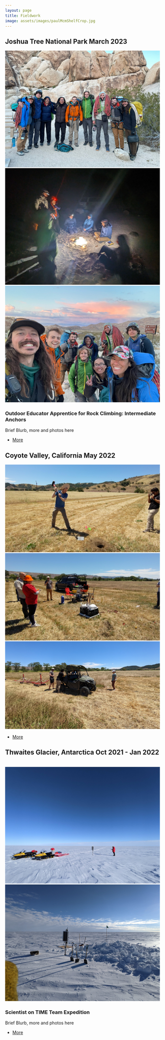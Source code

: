 ```yaml
---
layout: page
title: Fieldwork
image: assets/images/paulMcmShelfCrop.jpg
---
```


## Joshua Tree National Park March 2023 

<div class="box alt">
  <div class="row 50% uniform">
    <div class="4u"><span class="image fit"><img src="assets/images/joshuaTree1.jpg" alt="" /></span></div>
    <div class="4u"><span class="image fit"><img src="assets/images/joshuaTree2.jpg" alt="" /></span></div>
    <div class="4u$"><span class="image fit"><img src="assets/images/joshuaTree3.jpg" alt="" /></span></div>
  </div>
</div>

### Outdoor Educator Apprentice for Rock Climbing: Intermediate Anchors 
Brief Blurb, more and photos here

<ul class="actions">
	<li><a href="{{ 'joshuaTree.html' | absolute_url }}" class="button">More</a></li>
      </ul>

## Coyote Valley, California May 2022 

<div class="box alt">
  <div class="row 50% uniform">
    <div class="4u"><span class="image fit"><img src="assets/images/coyoteValley1.jpg" alt="" /></span></div>
    <div class="4u"><span class="image fit"><img src="assets/images/coyoteValley2.jpg" alt="" /></span></div>
    <div class="4u$"><span class="image fit"><img src="assets/images/coyoteValley3.jpg" alt="" /></span></div>
  </div>
</div>



<ul class="actions">
	<li><a href="{{ 'coyoteValley.html' | absolute_url }}" class="button">More</a></li>
      </ul>

## Thwaites Glacier, Antarctica Oct 2021 - Jan 2022 

<div class="box alt">
  <div class="row 50% uniform">
    <div class="4u"><span class="image fit"><img src="assets/images/thwaites1.jpg" alt="" /></span></div>
    <div class="4u"><span class="image fit"><img src="assets/images/thwaites2.jpg" alt="" /></span></div>
    <div class="4u$"><span class="image fit"><img src="assets/images/thwaites3.jpg" alt="" /></span></div>
  </div>
</div>

### Scientist on TIME Team Expedition
Brief Blurb, more and photos here

<ul class="actions">
	<li><a href="{{ 'TIME2021.html' | absolute_url }}" class="button">More</a></li>
      </ul>


